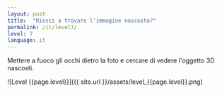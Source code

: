 ```yaml
---
layout: post
title:  "Riesci a trovare l'immagine nascosta?"
permalink: /it/level7/
level: 7
language: it
---
```

Mettere a fuoco gli occhi dietro la foto e cercare di vedere l'oggetto 3D nascosti.

![Level {{page.level}}]({{ site.url }}/assets/level_{{page.level}}.png)